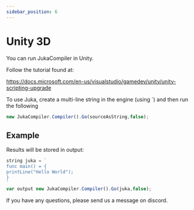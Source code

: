 ```yaml
---
sidebar_position: 6
---
```


# Unity 3D

You can run JukaCompiler in Unity.

Follow the tutorial found at:

https://docs.microsoft.com/en-us/visualstudio/gamedev/unity/unity-scripting-upgrade

To use Juka, create a multi-line string in the engine (using `) and then run the following

```jsx
new JukaCompiler.Compiler().Go(sourceAsString,false);
```

## Example

Results will be stored in output:

```jsx
string juka = `
func main() = {
printLine("Hello World");
}
`
var output new JukaCompiler.Compiler().Go(juka,false);
```

If you have any questions, please send us a message on discord.